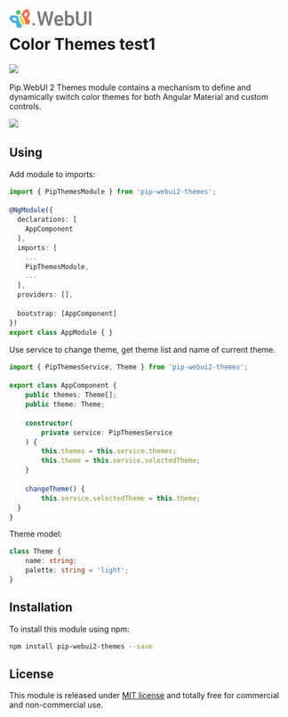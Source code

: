 # <img src="https://github.com/pip-webui/pip-webui/raw/master/doc/Logo.png" alt="Pip.WebUI Logo" style="max-width:30%"> <br/> Color Themes test1

![](https://img.shields.io/badge/license-MIT-blue.svg)

Pip.WebUI 2 Themes module contains a mechanism to define and dynamically switch color themes for both Angular Material and custom controls.

<a href="https://github.com/pip-webui2/pip-webui2-themes/raw/master/doc/images/image.png" style="display: block;">
    <img src="https://github.com/pip-webui2/pip-webui2-themes/raw/master/doc/images/image.png"/>
</a>

## Using

Add module to imports:
```typescript
import { PipThemesModule } from 'pip-webui2-themes';

@NgModule({
  declarations: [
    AppComponent
  ],
  imports: [
    ...
    PipThemesModule,
    ...
  ],
  providers: [],

  bootstrap: [AppComponent]
})
export class AppModule { }
```

Use service to change theme, get theme list and name of current theme.
```typescript
import { PipThemesService, Theme } from 'pip-webui2-themes';

export class AppComponent {
    public themes: Theme[];
    public theme: Theme;

    constructor(
        private service: PipThemesService
    ) {
        this.themes = this.service.themes;
        this.theme = this.service.selectedTheme;
    }

    changeTheme() {
        this.service.selectedTheme = this.theme;
  }
}
```

Theme model:
```typescript
class Theme {
    name: string;
    palette: string = 'light';
}
```

## Installation

To install this module using npm:

```bash
npm install pip-webui2-themes --save
```

## <a name="license"></a>License

This module is released under [MIT license](License) and totally free for commercial and non-commercial use.

